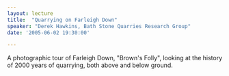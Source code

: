 ```yaml
---
layout: lecture
title:  "Quarrying on Farleigh Down"
speaker: "Derek Hawkins, Bath Stone Quarries Research Group"
date: '2005-06-02 19:30:00'

---
```

A photographic tour of Farleigh Down, "Brown's Folly", looking at the history of 2000 years of quarrying, both above and below ground.